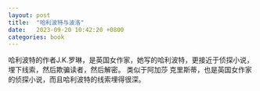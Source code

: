 ```yaml
---
layout: post
title:  "哈利波特与波洛"
date:   2023-09-20 10:42:20 +0800
categories: book
---
```


哈利波特的作者J.K.罗琳，是英国女作家，她写的哈利波特，更接近于侦探小说，埋下线索，然后欺骗读者，然后解密。
类似于阿加莎 克里斯蒂，也是英国女作家的侦探小说，而且哈利波特的线索埋得很深。